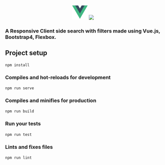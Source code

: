 <p align="center"><img src="src/assets/logo.png" width="50" > <a href="https://bootstrap-vue.js.org/" target="_blank"> <img src="https://bootstrap-vue.js.org/_nuxt/img/f0a8c9e.png" width="50"> </a> </p>

### A Responsive Client side search with filters made using Vue.js, Bootstrap4, Flexbox. 
## Project setup
```
npm install
```

### Compiles and hot-reloads for development
```
npm run serve
```

### Compiles and minifies for production
```
npm run build
```

### Run your tests
```
npm run test
```

### Lints and fixes files
```
npm run lint
```
